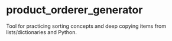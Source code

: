 # product_orderer_generator
Tool for practicing sorting concepts and deep copying items from lists/dictionaries and Python.

